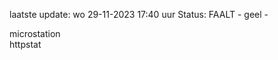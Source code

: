 laatste update: 
wo 29-11-2023 17:40   uur 
Status: FAALT - geel - 
<div class="service Y">microstation</div><div class="service Y">httpstat</div>